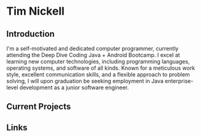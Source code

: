 # Tim Nickell

## Introduction

I'm a self-motivated and dedicated computer programmer, currently attending the 
Deep Dive Coding Java + Android Bootcamp. I excel at learning new computer
technologies, including programming languages, operating systems, and software
of all kinds. Known for a meticulous work style, excellent communication skills,
and a flexible approach to problem solving, I will upon graduation be seeking
employment in Java enterprise-level development as a junior software engineer. 

## Current Projects

## Links